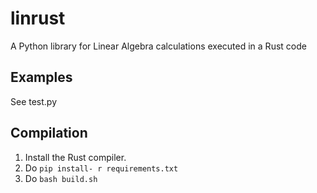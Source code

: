 # linrust
A Python library for Linear Algebra calculations executed in a Rust code

## Examples
See test.py

## Compilation
1. Install the Rust compiler.
2. Do ```pip install- r requirements.txt```
4. Do ```bash build.sh```
